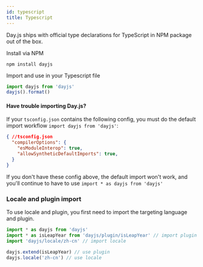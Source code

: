 ```yaml
---
id: typescript
title: Typescript
---
```

Day.js ships with official type declarations for TypeScript in NPM package out of the box.

Install via NPM
```console
npm install dayjs
```
Import and use in your Typescript file
```js
import dayjs from 'dayjs'
dayjs().format()
```

#### Have trouble importing Day.js?

If your `tsconfig.json` contains the following config, you must do the default import workflow `import dayjs from 'dayjs'`:

```json
{ //tsconfig.json
  "compilerOptions": {
    "esModuleInterop": true,
    "allowSyntheticDefaultImports": true,
  }
}
```
If you don't have these config above, the default import won't work, and you'll continue to have to use `import * as dayjs from 'dayjs'`

### Locale and plugin import

To use locale and plugin, you first need to import the targeting language and plugin.

```js
import * as dayjs from 'dayjs'
import * as isLeapYear from 'dayjs/plugin/isLeapYear' // import plugin
import 'dayjs/locale/zh-cn' // import locale

dayjs.extend(isLeapYear) // use plugin
dayjs.locale('zh-cn') // use locale
```
